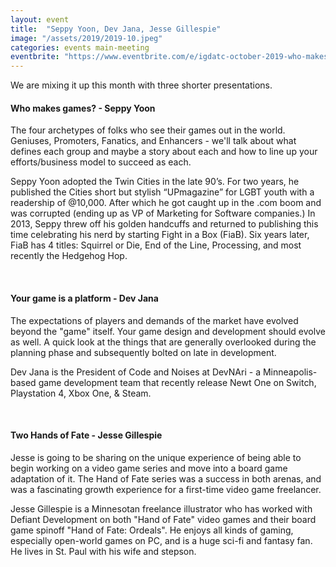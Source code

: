```yaml
---
layout: event
title:  "Seppy Yoon, Dev Jana, Jesse Gillespie"
image: "/assets/2019/2019-10.jpeg"
categories: events main-meeting
eventbrite: "https://www.eventbrite.com/e/igdatc-october-2019-who-makes-games-tickets-75347896587"
---
```


We are mixing it up this month with three shorter presentations.

#### Who makes games? - Seppy Yoon

The four archetypes of folks who see their games out in the world. Geniuses, Promoters, Fanatics, and Enhancers - we'll talk about what defines each group and maybe a story about each and how to line up your efforts/business model to succeed as each.

Seppy Yoon adopted the Twin Cities in the late 90’s. For two years, he published the Cities short but stylish “UPmagazine” for LGBT youth with a readership of @10,000. After which he got caught up in the .com boom and was corrupted (ending up as VP of Marketing for Software companies.) In 2013, Seppy threw off his golden handcuffs and returned to publishing this time celebrating his nerd by starting Fight in a Box (FiaB). Six years later, FiaB has 4 titles: Squirrel or Die, End of the Line, Processing, and most recently the Hedgehog Hop.

<br />

#### Your game is a platform - Dev Jana
The expectations of players and demands of the market have evolved beyond the "game" itself. Your game design and development should evolve as well. A quick look at the things that are generally overlooked during the planning phase and subsequently bolted on late in development.

Dev Jana is the President of Code and Noises at DevNAri - a Minneapolis-based game development team that recently release Newt One on Switch, Playstation 4, Xbox One, & Steam.

<br />

#### Two Hands of Fate - Jesse Gillespie
Jesse is going to be sharing on the unique experience of being able to begin working on a video game series and move into a board game adaptation of it. The Hand of Fate series was a success in both arenas, and was a fascinating growth experience for a first-time video game freelancer.

Jesse Gillespie is a Minnesotan freelance illustrator who has worked with Defiant Development on both "Hand of Fate" video games and their board game spinoff "Hand of Fate: Ordeals". He enjoys all kinds of gaming, especially open-world games on PC, and is a huge sci-fi and fantasy fan. He lives in St. Paul with his wife and stepson.

